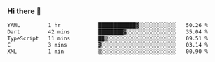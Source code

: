 ### Hi there 👋

<!--START_SECTION:waka-->

```txt
YAML         1 hr            ████████████▓░░░░░░░░░░░░   50.26 %
Dart         42 mins         ████████▓░░░░░░░░░░░░░░░░   35.04 %
TypeScript   11 mins         ██▒░░░░░░░░░░░░░░░░░░░░░░   09.51 %
C            3 mins          ▓░░░░░░░░░░░░░░░░░░░░░░░░   03.14 %
XML          1 min           ▒░░░░░░░░░░░░░░░░░░░░░░░░   00.90 %
```

<!--END_SECTION:waka-->


<!--
**AnkelMauCastillo/AnkelMauCastillo** is a ✨ _special_ ✨ repository because its `README.md` (this file) appears on your GitHub profile.

Here are some ideas to get you started:

- 🔭 I’m currently working on ...
- 🌱 I’m currently learning ...
- 👯 I’m looking to collaborate on ...
- 🤔 I’m looking for help with ...
- 💬 Ask me about ...
- 📫 How to reach me: ...
- 😄 Pronouns: ...
- ⚡ Fun fact: ...
-->
